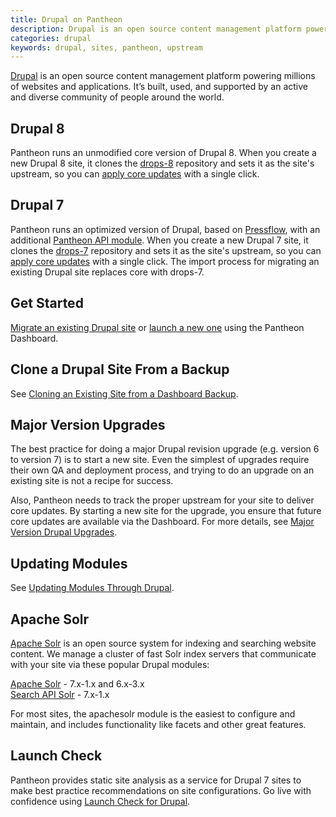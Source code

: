 ```yaml
---
title: Drupal on Pantheon
description: Drupal is an open source content management platform powering millions of websites and applications.
categories: drupal
keywords: drupal, sites, pantheon, upstream
---
```


[Drupal](https://www.drupal.org) is an open source content management platform powering millions of websites and applications. It’s built, used, and supported by an active and diverse community of people around the world.

## Drupal 8
Pantheon runs an unmodified core version of Drupal 8. When you create a new Drupal 8 site, it clones the [drops-8](https://github.com/pantheon-systems/drops-8) repository and sets it as the site's upstream, so you can [apply core updates](/docs/applying-upstream-updates/) with a single click.

## Drupal 7
Pantheon runs an optimized version of Drupal, based on [Pressflow](https://github.com/pressflow/7), with an additional [Pantheon API module](/docs/what-is-the-pantheon_api-module/). When you create a new Drupal 7 site, it clones the [drops-7](https://github.com/pantheon-systems/drops-7) repository and sets it as the site's upstream, so you can [apply core updates](/docs/applying-upstream-updates/) with a single click. The import process for migrating an existing Drupal site replaces core with drops-7.

## Get Started
[Migrate an existing Drupal site](/docs/migrate) or [launch a new one](/docs/getting-started/) using the Pantheon Dashboard.

## Clone a Drupal Site From a Backup
See [Cloning an Existing Site from a Dashboard Backup](/docs/cloning-an-existing-site-from-a-dashboard-backup/).

## Major Version Upgrades
The best practice for doing a major Drupal revision upgrade (e.g. version 6 to version 7) is to start a new site. Even the simplest of upgrades require their own QA and deployment process, and trying to do an upgrade on an existing site is not a recipe for success.

Also, Pantheon needs to track the proper upstream for your site to deliver core updates. By starting a new site for the upgrade, you ensure that future core updates are available via the Dashboard. For more details, see [Major Version Drupal Upgrades](/docs//major-version-drupal-upgrades/).

## Updating Modules
See [Updating Modules Through Drupal](/docs//updating-modules-through-drupal/).

## Apache Solr
[Apache Solr](/docs/apache-solr/) is an open source system for indexing and searching website content. We manage a cluster of fast Solr index servers that communicate with your site via these popular Drupal modules:

​[Apache Solr](https://drupal.org/project/apachesolr) - 7.x-1.x and 6.x-3.x  
[Search API Solr](https://drupal.org/project/search_api_solr) - 7.x-1.x

For most sites, the apachesolr module is the easiest to configure and maintain, and includes functionality like facets and other great features.

## Launch Check

Pantheon provides static site analysis as a service for Drupal 7 sites to make best practice recommendations on site configurations. Go live with confidence using [Launch Check for Drupal](/docs//launch-check-drupal-performance-and-configuration-analysis/).
